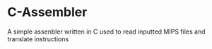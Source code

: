 # C-Assembler
A simple assenbler written in C used to read inputted MIPS files and translate instructions 
